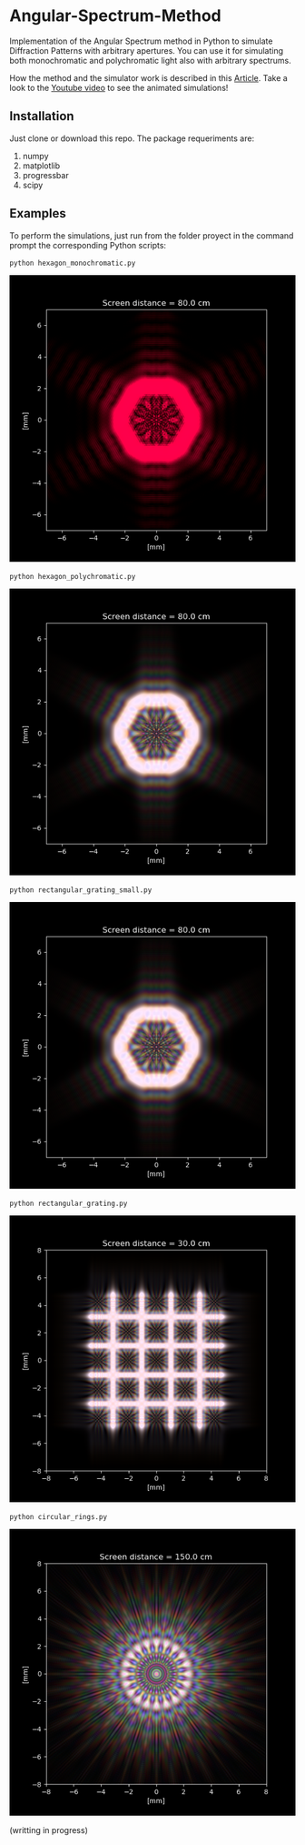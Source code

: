 # Angular-Spectrum-Method

Implementation of the Angular Spectrum method in Python to simulate Diffraction Patterns with arbitrary apertures. You can use it for simulating both monochromatic and polychromatic light also with arbitrary spectrums.

How the method and the simulator work is described in this [Article](https://rafael-fuente.github.io/simulating-diffraction-patterns-with-the-angular-spectrum-method-and-python.html). Take a look to the [Youtube video](https://youtu.be/Ft8CMEooBAE) to see the animated simulations!


## Installation

Just clone or download this repo.
The package requeriments are:

1. numpy
2. matplotlib
3. progressbar
4. scipy

## Examples

To perform the simulations, just run from the folder proyect in the command prompt the corresponding Python scripts:


```
python hexagon_monochromatic.py
```

![N|Solid](/images/hexagon_monochromatic.png)

```
python hexagon_polychromatic.py
```

![N|Solid](/images/hexagon_polychromatic.png)

```
python rectangular_grating_small.py
```

![N|Solid](/images/hexagon_polychromatic.png)

```
python rectangular_grating.py
```

![N|Solid](/images/rectangular_grating.png)

```
python circular_rings.py
```

![N|Solid](/images/circular_rings.png)

(writting in progress)